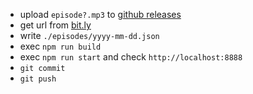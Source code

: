 - upload `episode?.mp3` to [github releases](https://github.com/h13i32maru/codelunch/releases)
- get url from [bit.ly](https://bitly.com/)
- write `./episodes/yyyy-mm-dd.json`
- exec `npm run build`
- exec `npm run start` and check `http://localhost:8888`
- `git commit`
- `git push`

